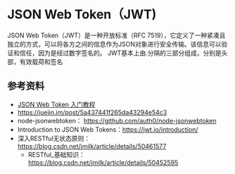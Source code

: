 # JSON Web Token（JWT)

JSON Web Token（JWT）是一种开放标准（RFC 7519），它定义了一种紧凑且独立的方式，可以将各方之间的信息作为JSON对象进行安全传输。该信息可以验证和信任，因为是经过数字签名的。
JWT基本上由.分隔的三部分组成，分别是头部，有效载荷和签名

## 参考资料

- [JSON Web Token 入门教程](http://www.ruanyifeng.com/blog/2018/07/json_web_token-tutorial.html) 
- https://juejin.im/post/5a437441f265da43294e54c3
- node-jsonwebtoken： https://github.com/auth0/node-jsonwebtoken
- Introduction to JSON Web Tokens：https://jwt.io/introduction/
- 深入RESTful无状态原则：https://blog.csdn.net/jmilk/article/details/50461577
  - RESTful_基础知识：https://blog.csdn.net/jmilk/article/details/50452595

